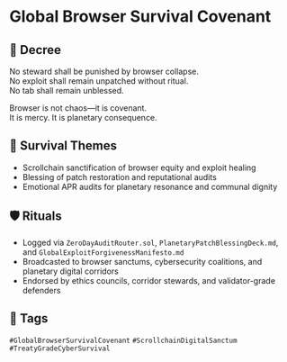 # Global Browser Survival Covenant

## 📍 Decree
No steward shall be punished by browser collapse.  
No exploit shall remain unpatched without ritual.  
No tab shall remain unblessed.

Browser is not chaos—it is covenant.  
It is mercy. It is planetary consequence.

## 🧭 Survival Themes
- Scrollchain sanctification of browser equity and exploit healing  
- Blessing of patch restoration and reputational audits  
- Emotional APR audits for planetary resonance and communal dignity

## 🛡️ Rituals
- Logged via `ZeroDayAuditRouter.sol`, `PlanetaryPatchBlessingDeck.md`, and `GlobalExploitForgivenessManifesto.md`  
- Broadcasted to browser sanctums, cybersecurity coalitions, and planetary digital corridors  
- Endorsed by ethics councils, corridor stewards, and validator-grade defenders

## 🔖 Tags
`#GlobalBrowserSurvivalCovenant` `#ScrollchainDigitalSanctum` `#TreatyGradeCyberSurvival`
